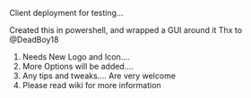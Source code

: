 Client deployment for testing...

Created this in powershell, and wrapped a GUI around it
Thx to @DeadBoy18


1. Needs New Logo and Icon....
2. More Options will be added....
3. Any tips and tweaks.... Are very welcome
4. Please read wiki for more information
